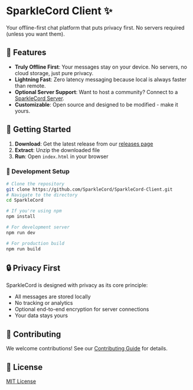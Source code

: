 # SparkleCord Client ✨
Your offline-first chat platform that puts privacy first. No servers required (unless you want them).
## 🌟 Features
- **Truly Offline First**: Your messages stay on your device. No servers, no cloud storage, just pure privacy.
- **Lightning Fast**: Zero latency messaging because local is always faster than remote.
- **Optional Server Support**: Want to host a community? Connect to a [SparkleCord Server](https://github.com/SparkleCord/SparkleCord-Server).
- **Customizable**: Open source and designed to be modified - make it yours.
## 🚀 Getting Started
1. **Download**: Get the latest release from our [releases page](https://github.com/SparkleCord/SparkleCord-Client/releases)
2. **Extract**: Unzip the downloaded file
3. **Run**: Open `index.html` in your browser
### 🔧 Development Setup
```bash
# Clone the repository
git clone https://github.com/SparkleCord/SparkleCord-Client.git
# Navigate to the directory
cd SparkleCord

# If you're using npm
npm install

# For development server
npm run dev

# For production build
npm run build
```
## 🔒 Privacy First
SparkleCord is designed with privacy as its core principle:
- All messages are stored locally
- No tracking or analytics
- Optional end-to-end encryption for server connections
- Your data stays yours
## 🤝 Contributing
We welcome contributions! See our [Contributing Guide](CONTRIBUTING.md) for details.
## 📝 License
[MIT License](LICENSE)
